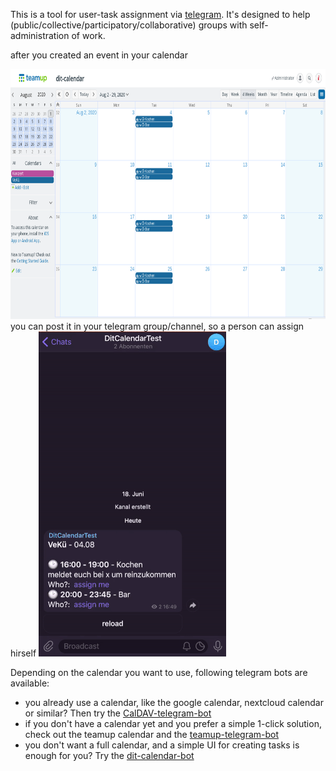 This is a tool for user-task assignment via [telegram](https://telegram.org/). It's designed to help (public/collective/participatory/collaborative) groups with self-administration of work.

after you created an event in your calendar

<img src="doc/teamup-calendar.png" height="400"/>
you can post it in your telegram group/channel, so a person can assign hirself
<img src="doc/telegram-bot.gif" alt="telegram-gif"/>

Depending on the calendar you want to use, following telegram bots are available:
* you already use a calendar, like the google calendar, nextcloud calendar or similar? Then try the [CalDAV-telegram-bot](https://github.com/dit-calendar/caldav-telegram-bot)
* if you don't have a calendar yet and you prefer a simple 1-click solution, check out the teamup calendar and the [teamup-telegram-bot](https://github.com/dit-calendar/teamup-telegram-bot)
* you don't want a full calendar, and a simple UI for creating tasks is enough for you? Try the [dit-calendar-bot](https://github.com/dit-calendar/dit-calendar-bot)
